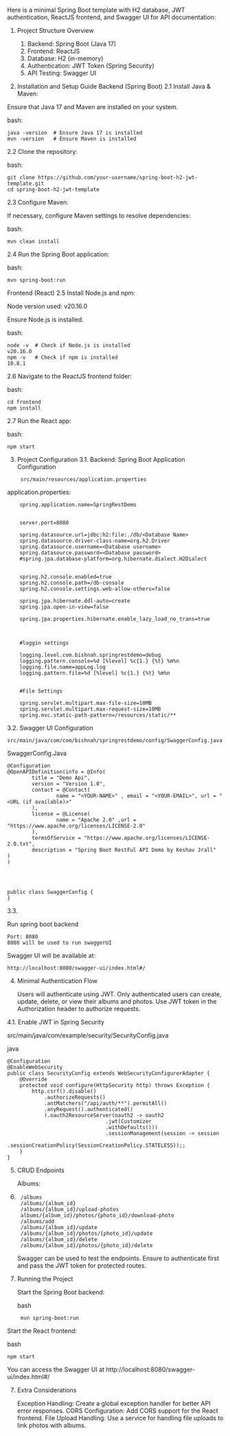 Here is a minimal Spring Boot template with H2 database, JWT authentication, ReactJS frontend, and Swagger UI for API documentation:
1. Project Structure Overview

    1. Backend: Spring Boot (Java 17)
    2. Frontend: ReactJS
    3. Database: H2 (in-memory)
    4. Authentication: JWT Token (Spring Security)
    5. API Testing: Swagger UI

2. Installation and Setup Guide
Backend (Spring Boot)
2.1 Install Java & Maven:

Ensure that Java 17 and Maven are installed on your system.

bash:

    java -version  # Ensure Java 17 is installed
    mvn -version   # Ensure Maven is installed

2.2 Clone the repository:

bash:

    git clone https://github.com/your-username/spring-boot-h2-jwt-template.git
    cd spring-boot-h2-jwt-template

2.3 Configure Maven:

If necessary, configure Maven settings to resolve dependencies:

bash:

    mvn clean install

2.4 Run the Spring Boot application:

bash:

    mvn spring-boot:run

Frontend (React)
2.5 Install Node.js and npm:

Node version used: v20.16.0

Ensure Node.js is installed.

bash:

    node -v  # Check if Node.js is installed
    v20.16.0
    npm -v   # Check if npm is installed
    10.8.1

2.6 Navigate to the ReactJS frontend folder:

bash:

    cd frontend
    npm install

2.7 Run the React app:

bash:

    npm start

3. Project Configuration
3.1. Backend: Spring Boot Application Configuration

        src/main/resources/application.properties

application.properties:


        spring.application.name=SpringRestDemo


        server.port=8080

        spring.datasource.url=jdbc:h2:file:./db/<Database Name>
        spring.datasource.driver-class-name=org.h2.Driver
        spring.datasource.username=<Database username>
        spring.datasource.password=<Database password>
        #spring.jpa.database-platform=org.hibernate.dialect.H2Dialect


        spring.h2.console.enabled=true
        spring.h2.console.path=/db-console
        spring.h2.console.settings.web-allow-others=false

        spring.jpa.hibernate.ddl-auto=create
        spring.jpa.open-in-view=false

        spring.jpa.properties.hibernate.enable_lazy_load_no_trans=true



        #loggin settings

        logging.level.com.bishnah.springrestdemo=debug
        logging.pattern.console=%d [%level] %c{1.} {%t} %m%n
        logging.file.name=appLog.log
        logging.pattern.file=%d [%level] %c{1.} {%t} %m%n


        #File Settings

        spring.servlet.multipart.max-file-size=10MB
        spring.servlet.multipart.max-request-size=10MB
        spring.mvc.static-path-pattern=/resources/static/**


3.2. Swagger UI Configuration

    src/main/java/com/com/bishnah/springrestdemo/config/SwaggerConfig.java



SwaggerConfig.Java

    @Configuration
    @OpenAPIDefinition(info = @Info(
            title = "Demo Api",
            version = "Version 1.0",
            contact = @Contact(
                    name = "<YOUR-NAME>" , email = "<YOUR-EMAIL>", url = "<URL (if available)>"
            ),
            license = @License(
                    name = "Apache 2.0" ,url = "https://www.apache.org/licenses/LICENSE-2.0"
            ),
            termsOfService = "https://www.apache.org/licenses/LICENSE-2.0.txt",
            description = "Spring Boot RestFul API Demo by Keshav Jrall"
    )
    )




    public class SwaggerConfig {
    }


3.3.

   Run spring boot backend

    Port: 8080
    8080 will be used to run swaggerUI

Swagger UI will be available at:

    http://localhost:8080/swagger-ui/index.html#/

4. Minimal Authentication Flow

    Users will authenticate using JWT.
    Only authenticated users can create, update, delete, or view their albums and photos.
    Use JWT token in the Authorization header to authorize requests.



4.1. Enable JWT in Spring Security

src/main/java/com/example/security/SecurityConfig.java

java

    @Configuration
    @EnableWebSecurity
    public class SecurityConfig extends WebSecurityConfigurerAdapter {
        @Override
        protected void configure(HttpSecurity http) throws Exception {
            http.csrf().disable()
                .authorizeRequests()
                .antMatchers("/api/auth/**").permitAll()
                .anyRequest().authenticated()
                ).oauth2ResourceServer(oauth2 -> oauth2
                                    .jwt(Customizer
                                    .withDefaults()))
                                    .sessionManagement(session -> session
                                            .sessionCreationPolicy(SessionCreationPolicy.STATELESS));;
        }
    }

5. CRUD Endpoints

      Albums:
6.
        /albums
        /albums/{album_id}
        /albums/{album_id}/upload-photos
        albums/{album_id}/photos/{photo_id}/download-photo
        /albums/add
        /albums/{album_id}/update
        /albums/{album_id}/photos/{photo_id}/update
        /albums/{album_id}/delete
        /albums/{album_id}/photos/{photo_id}/delete

    Swagger can be used to test the endpoints. Ensure to authenticate first and pass the JWT token for protected routes.

6. Running the Project

    Start the Spring Boot backend:

    bash

        mvn spring-boot:run

Start the React frontend:

bash

    npm start

You can access the Swagger UI at http://localhost:8080/swagger-ui/index.html#/

7. Extra Considerations

    Exception Handling: Create a global exception handler for better API error responses.
    CORS Configuration: Add CORS support for the React frontend.
    File Upload Handling: Use a service for handling file uploads to link photos with albums.
